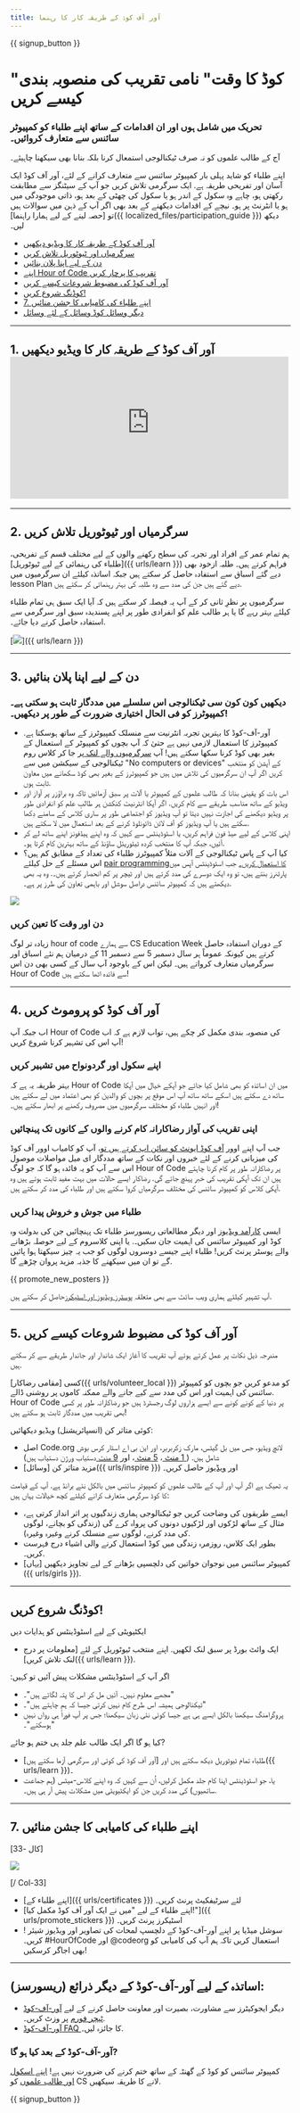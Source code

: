```yaml
---
title: آور آف کوڈ کے طریقہ کار کا رہنما
---
```


{{ signup_button }}

# "کوڈ کا وقت" نامی تقریب کی منصوبہ بندی کیسے کریں

### تحریک میں شامل ہوں اور ان اقدامات کے ساتھ اپنے طلباء کو کمپیوٹر سائنس سے متعارف کروائیں۔

آج کے طالب علموں کو نہ صرف ٹیکنالوجی استمعال کرنا بلکہ بنانا بھی سیکھنا چاہیئے۔

اپنے طلباء کو شاید پہلی بار کمپیوٹر سائنس سے متعارف کرانے کے لئے، آور آف کوڈ ایک آسان اور تفریحی طریقہ ہے. ایک سرگرمی تلاش کریں جو آپ کے سیٹنگز سے مطابقت رکھتی ہو، چاہے وہ سکول کے اندر ہو یا سکول کی چھٹی کے بعد ہو، ذاتی موجودگی میں ہو یا انٹرنٹ پر ہو۔ نیچے کے اقدامات دیکھنے کے بعد بھی اگر آپ کے ذہن میں سوالات ہیں تو [حصہ لینے کے لیے ہمارا راہنما]({{ localized_files/participation_guide }}) دیکھ لیں۔

- [آور آف کوڈ کے طریقہ کار کا ویڈیو دیکھیں](#how-to-video)
- [سرگرمیاں اور ٹیوٹوریل تلاش کریں](#explore-activities)
- [دن کے لیے اپنا پلان بنائیں](#create-your-plan)
- [اپنے Hour of Code تقریب کا پرچار کریں](#promote-your-hour)
- [آور آف کوڈ کی مضبوط شروعات کیسے کریں](#how-to-start)
- [کوڈنگ شروع کریں!](#code)
- [7. اپنے طلباء کی کامیابی کا جشن منائیں](#celebrate)
- [دیگر وسائل کوڈ وسائل کے لئے وسائل](#other-resources)

* * *

<a id="how-to-video"></a>

## 1. آور آف کوڈ کے طریقہ کار کا ویڈیو دیکھیں <iframe width="500" height="255" src="https://www.youtube-nocookie.com/embed/SrnvvWDm73k" frameborder="0" allowfullscreen></iframe> 

* * *

<a id="explore-activities"></a>

## 2. سرگرمیاں اور ٹیوٹوریل تلاش کریں

ہم تمام عمر کے افراد اور تجربہ کی سطح رکھنے والوں کے لیے مختلف قسم کے تفریحی، [طلباء کی رہنمائی کے لیے ٹیوٹوریل]({{ urls/learn }}) فراہم کرتے ہیں۔ طلبہ ازخود بھی دیے گئے اسباق سے استفادہ حاصل کر سکتے ہیں جبکہ اساتذہ کیلئے ان سرگرمیوں میں lesson Plan دیے گئے ہیں جن کی مدد سے وہ طلبہ کی بہتر رہنمائی کر سکتے ہیں.

سرگرمیوں پر نظرِ ثانی کر کے آپ یہ فیصلہ کر سکتے ہیں کہ آیا ایک سبق ہی تمام طلباء کیلئے بہتر رہے گا یا ہر طالب علم کو انفرادی طور پر اپنے پسندیدہ سبق اور سرگرمی سے استفادہ حاصل کرنے دیا جائے۔.

[![](/images/tutorials.png)]({{ urls/learn }})

* * *

<a id="create-your-plan"></a>

## 3. دن کے لیے اپنا پلان بنائیں

### دیکھیں کون کون سی ٹیکنالوجی اس سلسلے میں مددگار ثابت ہو سکتی ہے۔ کمپیوٹرز کو فی الحال اختیاری ضرورت کے طور پر دیکھیں۔!

- آور-آف-کوڈ کا بہترین تجربہ انٹرنیت سے منسلک کمپیوٹرز کے ساتھ ہوسکتا ہے. کمپیوٹرز کا استعمال لازمی نہیں ہے حتیٰ کہ آپ بچوں کو کمپیوٹر کے استعمال کے بغیر بھی کوڈ کرنا سکھا سکتے ہیں! آپ [سرگرمیوں والے لنک ](/learn)پر جا کر کلاس روم ٹیکنالوجی کے سیکشن میں سے "No computers or devices" کے آپشن کو منتخب کریں اگر آپ ان سرگرمیوں کی تلاش میں ہیں جو کمپیوٹرز کے بغیر بھی کوڈ سکھانے میں معاون ثابت ہوں.
- اس بات کو یقینی بنانا کہ طالب علموں کے کمپیوٹر یا آلات پر سبق آزمائیں تاکہ وہ براؤزر پر آواز اور ویڈیو کے ساتھ مناسب طریقے سے کام کریں. اگر آپکا انٹرنیٹ کنکشن ہر طالبِ علم کو انفرادی طور پر ویڈیو دیکھنے کی اجازت نہیں دیتا تو آپ ویڈیوز کو اجتماعی طور پر ساری کلاس کے سامنے دِکھا سکتے ہیں یا آپ ویڈیوز کو آف لائن ڈائونلوڈ کرنے کے بعد استعمال میں لا سکتے ہیں.
- اپنی کلاس کے لیے ھیڈ فون فراہم کریں، یا اسٹوڈینٹس سے کہیں کہ وہ اپنے ہیڈفونز اپنے ساتھ لے کر آئیں، جبکہ آپ کا منتخب کردہ ٹیٹوریئل ساؤنڈ کے ساتھ بہترین کام کرتا ہو۔.
- کیا آپ کے پاس ٹیکنالوجی کے آلات مثلاً کمپیوٹرز طلباء کی تعداد کے مطابق کم ہیں؟ اس مسئلے کے حل کیلئے [pair programmingکا استعمال کریں۔](https://www.youtube.com/watch?</a>v=vgkahOzFH2Q) جب اسٹوڈینٹس آپس میں پارٹنرز بنتے ہیں، تو وہ ایک دوسرے کی مدد کرتے ہیں اور ٹیچر پر کم انحصار کرتے ہیں۔. وہ یہ بھی دیکھتے ہیں کہ کمپیوٹر سائنس دراصل سوشل اور باہمی تعاون کی طرز پر ہے۔.

<img src="/images/fit-600/group_ipad.jpg" />

### دن اور وقت کا تعین کریں

زیادہ تر لوگ hour of code سے ہمارے CS Education Week کے دوران استفادہ حاصل کرتے ہیں کیونکہ عموماً ہر سال دسمبر 5 سے دسمبر 11 کے درمیان ہم نئے اسباق اور سرگرمیاں متعارف کرواتے ہیں۔ لیکن اس کے باوجود آپ سال کے کسی بھی دن اس Hour of Code سے فائدہ اٹھا سکتے ہیں!

* * *

<a id="promote-your-hour"></a>

## 4. آور آف کوڈ کو پروموٹ کریں

اب جبکہ آپ Hour of Code کی منصوبہ بندی مکمل کر چکے ہیں، تواب لازم ہے کہ اب آپ اس کی تشہیر کرنا شروع کریں!

### اپنے سکول اور گردونواح میں تشہیر کریں

بہتر طریقہ یہ ہے کہ Hour of Code میں ان اساتذہ کو بھی شامل کیا جائے جو آپکے خیال میں آپکا ساتھ دے سکتے ہیں اسکے ساتھ ساتھ آپ اس موقع پر بچوں کو والدین کو بھی اعتماد میں لے سکتے ہیں اور انہیں طلباء کو مختلف سرگرمیوں میں مصروف رکھنے پر ابھار سکتے ہیں۔!

### اپنی تقریب کی آواز رضاکارانہ کام کرنے والوں کے کانوں تک پہنچائیں

جب آپ اپنے اوور [آف کوڈ ایونٹ کو سائن اپ کرتے ہیں تو](/events)، آپ کو کامیاب اوور آف کوڈ کی میزبانی کرنے کے لئے خبروں اور نکات کے ساتھ مددگار ای میل مواصلات موصول اس سے آپ کو یہ فائدہ ہو گا کہ جو لوگ Hour of Code پر رضاکارانہ طور پر کام کرنا چاہتے ہیں ان تک آپکی تقریب کی خبر پہنچ جائے گی. رضاکار ایسے حالات میں بہت مفید ثابت ہوتے ہیں وہ آپکی کلاس کو کمپیوٹر سائنس کی مختلف سرگرمیاں کروا سکتے ہیں اور طلباء کی مدد کر سکتے ہیں.

### طلباء میں جوش و خروش پیدا کریں

ایسی [ کارآمد ویڈیوز](/promote/resources) اور دیگر مطالعاتی ریسورسز طلباء تک پہنچائیں جن کی بدولت وہ کوڈ اور کمپیوٹر سائنس کی اہمیت جان سکیں۔. یا اپنی کلاسروم کے لیے حوصلہ بڑھانے والے پوسٹر پرنٹ کریں! طلباء اپنے جیسے دوسروں لوگوں کو جب یہ چیز سیکھتا ہوا پائیں گے تو ان میں سیکھنے کا جذبہ مزید پروان چڑھے گا.

{{ promote_new_posters }}

آپ تشہیر کیلئے ہماری ویب سائٹ سے بھی متعلقہ [پوسٹرز ویڈیوز اور اسٹیکرز](/promote/resources#posters)حاصل کر سکتے ہیں.

* * *

<a id="how-to-start"></a>

## 5. آور آف کوڈ کی مضبوط شروعات کیسے کریں

مندرجہ ذیل نکات پر عمل کرتے ہوئے آپ تقریب کا آغاز ایک شاندار اور جاندار طریقے سے کر سکتے ہیں.

کسی [مقامی رضاکار]({{ urls/volunteer_local }}) کو مدعو کریں جو بچوں کو کمپیوٹر سائنس کی اہمیت اور اس کی مدد سے کیے جانے والے ممکنہ کاموں پر روشنی ڈالے. Hour of Code پر دنیا کے کونے کونے سے ایسے ہزاروں لوگ رجسٹرڈ ہیں جو رضاکارانہ طور پر کسی بھی تقریب میں مددگار ثابت ہو سکتے ہیں!

کوئی متاثر کن (انسپائریشنل) ویڈیو دیکھائیں:

- اصل Code.org لانچ ویڈیو، جس میں بل گیٹس، مارک زکربربر، اور این بی اے اسٹار کرس بوش شامل ہیں. ([ 1 منٹ ](https://www.youtube.com/watch؟v=qYZF6oIZtfc)، <a href = "https://www.youtube.com/watch؟v ہیں = nKIu9yen5nc "> 5 منٹ </a>، اور [ 9 منٹ ](https://www.youtube.com/watch؟v=dU1xS07N-FA) دستیاب ورژن دستیاب ہیں)
- مزید متاثر کن [وسائل]({{ urls/inspire }}) اور [ویڈیوز](https://www.youtube.com/playlist?list=PLzdnOPI1iJNfpD8i4Sx7U0y2MccnrNZuP) حاصل کریں۔

یہ ٹھیک ہے اگر آپ اور آپ کے طالب علموں کو کمپیوٹر سائنس میں بالکل نئے برانڈ ہے. آپ کے قیامت کا کوڈ سرگرمی متعارف کرانے کیلئے کچھ خیالات یہاں ہیں:

- ایسے طریقوں کی وضاحت کریں جو ٹیکنالوجی ہماری زندگیوں پر اثر انداز کرتی ہے، مثال کے ساتھ لڑکوں اور لڑکیوں دونوں کی پرواہ کرے گی (زندگی کو بچانے، لوگوں کی مدد کرنے، لوگوں سے منسلک کرنے وغیرہ وغیرہ).
- بطور ایک کلاس، روزمرہ زندگی میں کوڈ استعمال کرنے والی اشیاء درج فہرست کریں۔.
- کمپیوٹر سائنس میں نوجوان خواتین کی دلچسپی بڑھانے کے لیے تجاویز دیکھیں​ [یہاں]({{ urls/girls }}).

* * *

<a id="code"></a>

## کوڈنگ شروع کریں!

ایکٹیویٹی کے لیے اسٹوڈینٹس کو ہدایات دیں

- ایک وائٹ بورڈ پر سبق لنک لکھیں. اپنے منتخب ٹیوٹوریل کے لئے [معلومات پر درج لنک تلاش کریں]({{ urls/learn }}).

:اگر آپ کے اسٹوڈینٹس مشکلات پیش آئیں تو کہیں

- مجھے معلوم نہیں۔ آئیں مل کر اس کا پتہ لگاتے ہیں"۔"
- ٹیکنالوجی ہمیشہ اس طرح کام نہیں کرتی جیسا کہ ہم چاہتے ہیں"۔"
- پروگرامنگ سیکھنا بالکل ایسے ہی ہے جیسا کوئی نئی زبان سیکھنا؛ جس پر آپ فوراً ہی رواں نہیں ہوسکتے"۔"

کیا ہو گا اگر ایک طالب علم جلد ہی ختم ہو جائے?

- طلباء تمام ٹیوٹوریل دیکھ سکتے ہیں اور [آور آف کوڈ کی کوئی اور سرگرمی آزما سکتے ہیں]({{ urls/learn }})۔
- یا، جو اسٹوڈینٹس اپنا کام جلد مکمل کرلیں، اُن سے کہیں کہ وہ اپنے کلاس-میٹس (ہم جماعت ساتھیوں) کی مدد کریں جن کو ایکٹیویٹی میں مشکلات پیش آر ہی ہیں۔.

* * *

<a id="celebrate"></a>

## 7. اپنے طلباء کی کامیابی کا جشن منائیں

[کال -33]

![](/images/fit-600/boy-certificate.jpg)

[/ Col-33]

- [اپنے طلباء کے]({{ urls/certificates }}) لئے سرٹیفکیٹ پرنٹ کریں۔
- [اپنے طلباء کے لیے "میں نے ایک آور آف کوڈ مکمل کیا!"]({{ urls/promote_stickers }}) اسٹیکرز پرنٹ کریں۔
- ! سوشل میڈیا پر اپنے آور-آف-کوڈ کے دلچسپ لمحات کی تصاویر اور ویڈیوز شیئر کریں۔ #HourOfCode اور @codeorg استعمال کریں تاکہ ہم آپ کی کامیابی کو بھی اجاگر کرسکیں!

* * *

<a id="other-resources"></a>

## اساتذہ کے لیے آور-آف-کوڈ کے دیگر ذرائع (ریسورسز):

- دیگر ایجوکیٹرز سے مشاورت، بصیرت اور معاونت حاصل کرنے کے لیے [آور-آف-کوڈ ٹیچر فورم](http://forum.code.org/c/plc/hour-of-code) پر وزٹ کریں۔.
- [آور-آف-کوڈ FAQ ](https://support.code.org/hc/en-us/categories/200147083-Hour-of-Code)کا جائزہ لیں۔.

### آور-آف-کوڈ کے بعد کیا ہو گا?

کمپیوٹر سائنس کو کوڈ کے گھنٹہ کے ساتھ ختم کرنے کی ضرورت نہیں ہے! [اپنے اسکول اور طالب علموں](/beyond) کو CS لانے کا طریقہ سیکھیں.

{{ signup_button }}